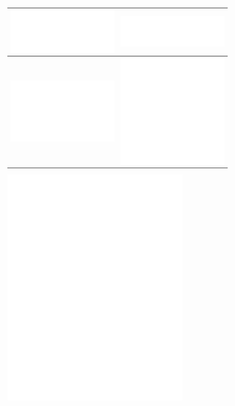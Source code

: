 ![](metrics.plugin.isocalendar.svg)             |  ![](/metrics.plugin.languages.indepth.svg)
:-------------------------:|:-------------------------:
![](/metrics.plugin.habits.facts.svg)  |  ![](/metrics.plugin.lines.history.svg)

<img align="center" src="/metrics.plugin.languages.indepth.svg" alt="Metrics" width="400">
<img align="center" src="/metrics.plugin.isocalendar.svg" alt="Calender" width="400">
<img align="center" src="/metrics.plugin.habits.facts.svg" alt="habits" width="400">
